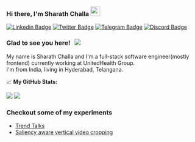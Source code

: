 ### Hi there,  I'm Sharath Challa <img src="https://media.giphy.com/media/hvRJCLFzcasrR4ia7z/giphy.gif" width="25px">
[![Linkedin Badge](https://img.shields.io/badge/-LinkedIn-0e76a8?style=flat-square&logo=Linkedin&logoColor=white)](https://linkedin.com/in/src200)
[![Twitter Badge](https://img.shields.io/badge/-Twitter-00acee?style=flat-square&logo=Twitter&logoColor=white)](https://twitter.com/src200)
[![Telegram Badge](https://img.shields.io/badge/-Telegram-0088cc?style=flat-square&logo=Telegram&logoColor=white)](https://t.me/src200)
[![Discord Badge](https://img.shields.io/badge/Discord-7289DA?style=for-the-badge&logo=discord&logoColor=white)](https://discordapp.com/users/src200#9148)
### Glad to see you here! &nbsp; ![](https://visitor-badge.glitch.me/badge?page_id=src200.src200)

My name is Sharath Challa and I'm a full-stack software engineer(mostly frontend) currently working at UnitedHealth Group.<br>
I'm from India, living in Hyderabad, Telangana.


📈 **My GitHub Stats:**

<p>
  <img src="https://github-readme-stats.vercel.app/api?username=src200&show_icons=true&hide_border=true&&count_private=true&include_all_commits=true&theme=synthwave" />
  <img src="https://github-readme-stats.vercel.app/api/top-langs/?username=src200&exclude_repo=KNN-Image-Classification&show_icons=true&hide_border=true&layout=compact&langs_count=8&theme=synthwave"/>
</p>

### Checkout some of my experiments
  - [Trend Talks](https://trendtalks.herokuapp.com/)
  - [Saliency aware vertical video cropping](https://crisprvideo.netlify.com/)
